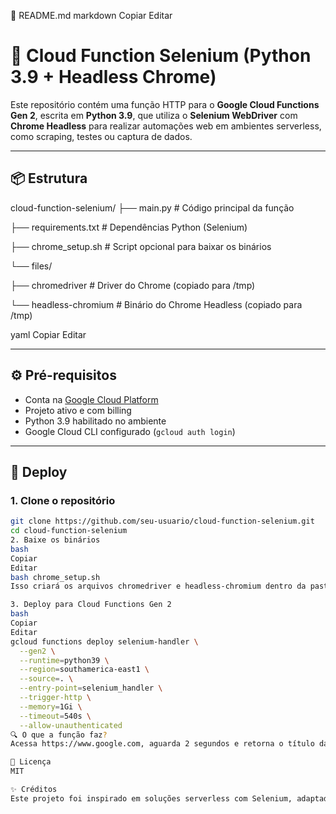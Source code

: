 📄 README.md
markdown
Copiar
Editar
# 🚀 Cloud Function Selenium (Python 3.9 + Headless Chrome)

Este repositório contém uma função HTTP para o **Google Cloud Functions Gen 2**, escrita em **Python 3.9**, que utiliza o **Selenium WebDriver** com **Chrome Headless** para realizar automações web em ambientes serverless, como scraping, testes ou captura de dados.

---

## 📦 Estrutura

cloud-function-selenium/
├── main.py # Código principal da função

├── requirements.txt # Dependências Python (Selenium)

├── chrome_setup.sh # Script opcional para baixar os binários

└── files/

├── chromedriver # Driver do Chrome (copiado para /tmp)

└── headless-chromium # Binário do Chrome Headless (copiado para /tmp)

yaml
Copiar
Editar

---

## ⚙️ Pré-requisitos

- Conta na [Google Cloud Platform](https://console.cloud.google.com/)
- Projeto ativo e com billing
- Python 3.9 habilitado no ambiente
- Google Cloud CLI configurado (`gcloud auth login`)

---

## 🚀 Deploy

### 1. Clone o repositório

```bash
git clone https://github.com/seu-usuario/cloud-function-selenium.git
cd cloud-function-selenium
2. Baixe os binários
bash
Copiar
Editar
bash chrome_setup.sh
Isso criará os arquivos chromedriver e headless-chromium dentro da pasta files/.

3. Deploy para Cloud Functions Gen 2
bash
Copiar
Editar
gcloud functions deploy selenium-handler \
  --gen2 \
  --runtime=python39 \
  --region=southamerica-east1 \
  --source=. \
  --entry-point=selenium_handler \
  --trigger-http \
  --memory=1Gi \
  --timeout=540s \
  --allow-unauthenticated
🔍 O que a função faz?
Acessa https://www.google.com, aguarda 2 segundos e retorna o título da página utilizando Selenium com Chrome em modo headless. Ideal como base para outras automações.

📜 Licença
MIT

✨ Créditos
Este projeto foi inspirado em soluções serverless com Selenium, adaptado para rodar em Cloud Functions com Python e ambiente temporário /tmp.

